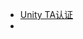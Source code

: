- [Unity TA认证](https://unity.com/products/unity-certifications/expert-technical-artist-shading-effects)
- 
<!--stackedit_data:
eyJoaXN0b3J5IjpbMzM5MzI1ODQ1XX0=
-->